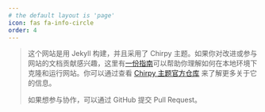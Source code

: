 ```yaml
---
# the default layout is 'page'
icon: fas fa-info-circle
order: 4
---
```


> 
> 这个网站是用 Jekyll 构建，并且采用了 Chirpy 主题。如果你对改进或参与网站的文档贡献感兴趣，这里有[一份指南](/posts/how-to-use-this-site/)可以帮助你理解如何在本地环境下克隆和运行网站。你可以通过查看 [Chirpy 主题官方仓库](https://github.com/cotes2020/jekyll-theme-chirpy) 来了解更多关于它的信息。
>
> 如果想参与协作，可以通过 GitHub 提交 Pull Request。
>
